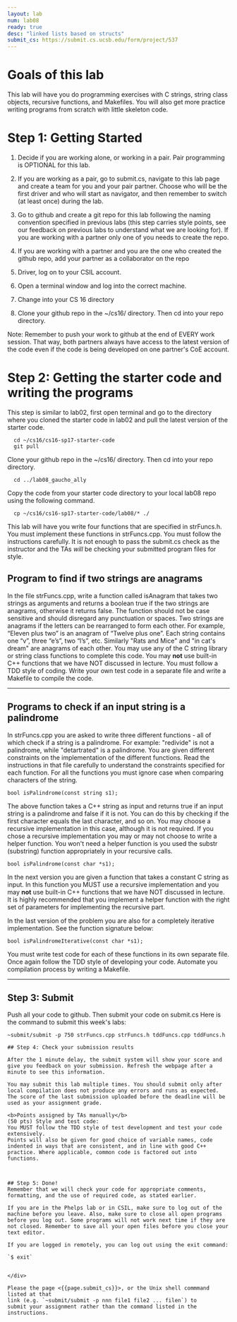 ```yaml
---
layout: lab
num: lab08
ready: true
desc: "linked lists based on structs"
submit_cs: https://submit.cs.ucsb.edu/form/project/537
---
```

<div markdown="1">


# Goals of this lab
This lab will have you do programming exercises with C strings, string class objects, recursive functions, and Makefiles. You will also get more practice writing programs from scratch with little skeleton code.


# Step 1: Getting Started 

1. Decide if you are working alone, or working in a pair. Pair programming is OPTIONAL for this lab.

2. If you are working as a pair, go to submit.cs, navigate to this lab page and create a team for you and your pair partner.  Choose who will be the first driver and who will start as navigator, and then remember to switch (at least once) during the lab. 

3. Go to github and create a git repo for this lab following the naming convention specified in previous labs (this step carries style points, see our feedback on previous labs to understand what we are looking for). If you are working with a partner only one of you needs to create the repo.

4. If you are working with a partner and you are the one who created the github repo, add your partner as a collaborator on the repo


5. Driver, log on to your CSIL account.

6. Open a terminal window and log into the correct machine.

7. Change into your CS 16 directory

8. Clone your github repo in the ~/cs16/ directory. Then cd into your repo directory.

Note: Remember to push your work to github at the end of EVERY work session. That way, both partners always have access to the latest version of the code even if the code is being developed on one partner's CoE account.


# Step 2: Getting the starter code and writing the programs

This step is similar to lab02, first open terminal and go to the directory where you cloned the starter code in lab02 and pull the latest version of the starter code.

```
  cd ~/cs16/cs16-sp17-starter-code
  git pull
```
Clone your github repo in the ~/cs16/ directory. Then cd into your repo directory.
```
  cd ../lab08_gaucho_ally
```
Copy the code from your starter code directory to your local lab08 repo using the following command.

```
  cp ~/cs16/cs16-sp17-starter-code/lab08/* ./
```

This lab will have you write four functions that are specified in strFuncs.h. You must implement these functions in strFuncs.cpp. You must follow the instructions carefully. It is not enough to pass the submit.cs check as the instructor and the TAs *will* be checking your submitted program files for style. 



## Program to find if two strings are anagrams
 In the file strFuncs.cpp, write a function called isAnagram that takes two strings as arguments and returns a boolean true if the two strings are anagrams, otherwise it returns false. The function should not be case sensitive and should disregard any punctuation or spaces. Two strings are anagrams if the letters can be rearranged to form each other. For example, “Eleven plus two” is an anagram of “Twelve plus one”. Each string contains one “v”, three “e’s”, two “l’s”, etc. Similarly "Rats and Mice" and "in cat's dream" are anagrams of each other. You may use any of the C string library or string class functions to complete this code. You may **not** use built-in C++ functions that we have NOT discussed in lecture. You must follow a TDD style of coding. Write your own test code in a separate file and write a Makefile to compile the code.


---
## Programs to check if an input string is a palindrome

In strFuncs.cpp you are asked to write three different functions - all of which check if a string is a palindrome. For example: "redivide" is not a palindrome, while "detartrated" is a palindrome. You are given different constraints on the implementation of the different functions. Read the instructions in that file carefully to understand the constraints specified for each function. For all the functions you must ignore case when comparing characters of the string.

```
bool isPalindrome(const string s1);
```
The above function takes a C++ string as input and returns true if an input string is a palindrome and false if it is not. You can do this by checking if the first character equals the last character, and so on. You may choose a recursive implementation in this case, although it is not required. If you chose a recursive implementation you may or may not choose to write a helper function. You won't need a helper function is you used the substr (substring) function appropriately in your recursive calls.

```
bool isPalindrome(const char *s1);
```
In the next version you are given a function that takes a constant C string as input. In this function you MUST use a recursive implementation and you may **not** use built-in C++ functions that we have NOT discussed in lecture. It is highly recommended that you implement a helper function with the right set of parameters for implementing the recursive part.
 

In the last version of the problem you are also for a completely iterative implementation. See the function signature below:

```
bool isPalindromeIterative(const char *s1);
```

You must write test code for each of these functions in its own separate file. Once again follow the TDD style of developing your code. Automate you compilation process by writing a Makefile.

---


## Step 3: Submit

Push all your code to github. Then submit your code on submit.cs
Here is the command to submit this week's labs:

```
~submit/submit -p 750 strFuncs.cpp strFuncs.h tddFuncs.cpp tddFuncs.h

## Step 4: Check your submission results

After the 1 minute delay, the submit system will show your score and give you feedback on your submission. Refresh the webpage after a minute to see this information.

You may submit this lab multiple times. You should submit only after local compilation does not produce any errors and runs as expected. The score of the last submission uploaded before the deadline will be used as your assignment grade.

<b>Points assigned by TAs manually</b>
(50 pts) Style and test code:
You MUST follow the TDD style of test development and test your code extensively. 
Points will also be given for good choice of variable names, code indented in ways that are consistent, and in line with good C++ practice. Where applicable, common code is factored out into functions.



## Step 5: Done!
Remember that we will check your code for appropriate comments, formatting, and the use of required code, as stated earlier.

If you are in the Phelps lab or in CSIL, make sure to log out of the machine before you leave. Also, make sure to close all open programs before you log out. Some programs will not work next time if they are not closed. Remember to save all your open files before you close your text editor.

If you are logged in remotely, you can log out using the exit command:

`$ exit`


</div>

Please the page <{{page.submit_cs}}>, or the Unix shell commmand listed at that
link (e.g. `~submit/submit -p nnn file1 file2 ... filen`) to
submit your assignment rather than the command listed in the instructions. 
